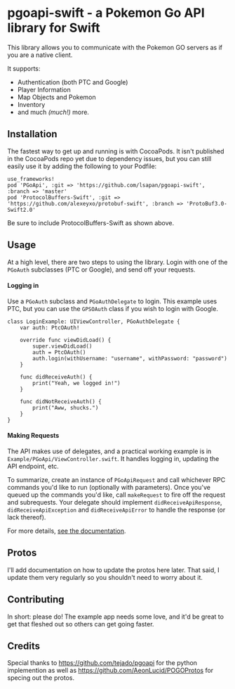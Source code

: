 # pgoapi-swift - a Pokemon Go API library for Swift

This library allows you to communicate with the Pokemon GO servers as if you are a native client.

It supports:

- Authentication (both PTC and Google)
- Player Information
- Map Objects and Pokemon
- Inventory
- and much *(much!)* more.

## Installation
The fastest way to get up and running is with CocoaPods. It isn't published in the CocoaPods repo yet due to dependency issues, but you can still easily use it by adding the following to your Podfile:
```
use_frameworks!
pod 'PGoApi', :git => 'https://github.com/lsapan/pgoapi-swift', :branch => 'master'
pod 'ProtocolBuffers-Swift', :git => 'https://github.com/alexeyxo/protobuf-swift', :branch => 'ProtoBuf3.0-Swift2.0'
```

Be sure to include ProtocolBuffers-Swift as shown above.

## Usage
At a high level, there are two steps to using the library. Login with one of the `PGoAuth` subclasses (PTC or Google), and send off your requests.

#### Logging in
Use a `PGoAuth` subclass and `PGoAuthDelegate` to login. This example uses PTC, but you can use the `GPSOAuth` class if you wish to login with Google.
```
class LoginExample: UIViewController, PGoAuthDelegate {
    var auth: PtcOAuth!
    
    override func viewDidLoad() {
        super.viewDidLoad()
        auth = PtcOAuth()
        auth.login(withUsername: "username", withPassword: "password")
    }
    
    func didReceiveAuth() {
        print("Yeah, we logged in!")
    }
    
    func didNotReceiveAuth() {
        print("Aww, shucks.")
    }
}
```

#### Making Requests
The API makes use of delegates, and a practical working example is in `Example/PGoApi/ViewController.swift`. It handles logging in, updating the API endpoint, etc.

To summarize, create an instance of `PGoApiRequest` and call whichever RPC commands you'd like to run (optionally with parameters). Once you've queued up the commands you'd like, call `makeRequest` to fire off the request and subrequests. Your delegate should implement `didReceiveApiResponse`, `didReceiveApiException` and `didReceiveApiError` to handle the response (or lack thereof).

For more details, [see the documentation](https://github.com/lsapan/pgoapi-swift/wiki/Documentation).

## Protos
I'll add documentation on how to update the protos here later. That said, I update them very regularly so you shouldn't need to worry about it.

## Contributing
In short: please do! The example app needs some love, and it'd be great to get that fleshed out so others can get going faster.

## Credits
Special thanks to https://github.com/tejado/pgoapi for the python implemention as well as  https://github.com/AeonLucid/POGOProtos for specing out the protos.
